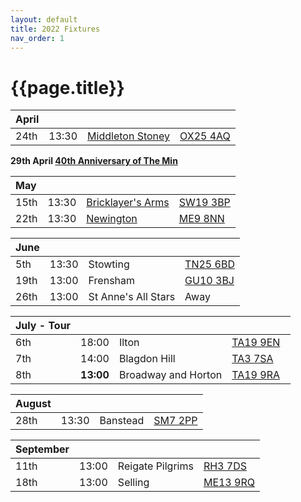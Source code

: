 ```yaml
---
layout: default
title: 2022 Fixtures
nav_order: 1
---
```


# {{page.title}}

| April |  |  |  |
|:---|:---|:---|:---|
| 24th | 13:30 | [Middleton Stoney](2022/middleton-stoney) | [OX25 4AQ](https://goo.gl/maps/VPaRvUceyyN7zqbF9) |  |

**29th April [40th Anniversary of The Min](../1982/clifton-hill-house)**

| May |  |  |  |
|:---|:---|:---|:---|
| 15th | 13:30 | [Bricklayer's Arms](2022/bricklayers-arms) | [SW19 3BP](https://goo.gl/maps/PMzZkRR9hcDF5ZGHA) | 🥪 |
| 22th | 13:30 | [Newington](2022/newington) | [ME9 8NN](https://goo.gl/maps/isDA8kEwT8EKzaEw8) | 🥪 |

| June |  |  |  |
|:---|:---|:---|:---|
| 5th | 13:30 | Stowting | [TN25 6BD](https://goo.gl/maps/5KNmaMe6Wb42) |  |
| 19th | 13:00 | Frensham | [GU10 3BJ](https://goo.gl/maps/4gohPpn1stdT6fnY7) |  |
| 26th | 13:00 | St Anne's All Stars | Away |  |


| July - Tour |  |  |  |
|:---|:---|:---|:---|
| 6th | 18:00 | Ilton | [TA19 9EN](https://goo.gl/maps/ic4ipRMjEteck7KE9)  |
| 7th | 14:00 | Blagdon Hill | [TA3 7SA](https://goo.gl/maps/H6iLZLNcja12) |
| 8th | **13:00** | Broadway and Horton | [TA19 9RA](https://goo.gl/maps/hVamJL8if6v) |

| August |  |  |  |
|:---|:---|:---|:---|
| 28th | 13:30 | Banstead | [SM7 2PP](https://goo.gl/maps/nv7dov2xsYvUnRay5) |  |

| September |  |  |  |
|:---|:---|:---|:---|
| 11th | 13:00 | Reigate Pilgrims | [RH3 7DS](https://goo.gl/maps/APtKSjuaQ5v) |  |
| 18th | 13:00 | Selling | [ME13 9RQ](https://goo.gl/maps/QeLhjBkEbJr) |  |
